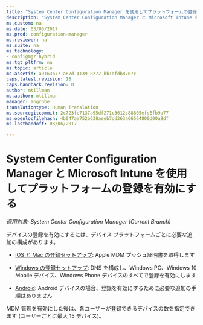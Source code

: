 ```yaml
---
title: "System Center Configuration Manager を使用してプラットフォームの登録を有効にする | Microsoft Docs"
description: "System Center Configuration Manager と Microsoft Intune を使用してプラットフォームの登録を有効にします。"
ms.custom: na
ms.date: 03/05/2017
ms.prod: configuration-manager
ms.reviewer: na
ms.suite: na
ms.technology:
- configmgr-hybrid
ms.tgt_pltfrm: na
ms.topic: article
ms.assetid: a9163b77-a67d-4139-8272-bb1dfdb8707c
caps.latest.revision: 18
caps.handback.revision: 0
author: mtillman
ms.author: mtillman
manager: angrobe
translationtype: Human Translation
ms.sourcegitcommit: 2c723fe7137a95df271c3612c88805efd8fb9a77
ms.openlocfilehash: 4b047aa752b638aeeb7dd363a66564800d00a8df
ms.lasthandoff: 03/06/2017

---
```

# <a name="enable-platform-enrollment-with-system-center-configuration-manager-and-microsoft-intune"></a>System Center Configuration Manager と Microsoft Intune を使用してプラットフォームの登録を有効にする

*適用対象: System Center Configuration Manager (Current Branch)*

デバイスの登録を有効にするには、デバイス プラットフォームごとに必要な追加の構成があります。
  - [iOS と Mac の登録セットアップ](enroll-hybrid-ios-mac.md): Apple MDM プッシュ証明書を取得します

  - [Windows の登録セットアップ](enroll-hybrid-windows.md): DNS を構成し、Windows PC、Windows 10 Mobile デバイス、Windows Phone デバイスのすべてで登録を有効にします

  - [Android](enroll-hybrid-android.md): Android デバイスの場合、登録を有効にするために必要な追加の手順はありません

MDM 管理を有効にした後は、各ユーザーが登録できるデバイスの数を指定できます (ユーザーごとに最大 15 デバイス)。

